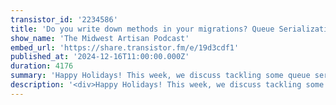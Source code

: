 ```yaml
---
transistor_id: '2234586'
title: 'Do you write down methods in your migrations? Queue Serialization, Stubs, Laravel PR Ideas, Migrations vs. Seeders'
show_name: 'The Midwest Artisan Podcast'
embed_url: 'https://share.transistor.fm/e/19d3cdf1'
published_at: '2024-12-16T11:00:00.000Z'
duration: 4176
summary: 'Happy Holidays! This week, we discuss tackling some queue serialization issues, debating migrations versus seeders, and discussing some new ideas for Laravel Core PRs. We also discuss PHP 8.4’s latest features, why down methods might be risky, and how custom stubs could make development smoother.'
description: '<div>Happy Holidays! This week, we discuss tackling some queue serialization issues, debating migrations versus seeders, and discussing some new ideas for Laravel Core PRs. We also discuss PHP 8.4’s latest features, why down methods might be risky, and how custom stubs could make development smoother.</div>'
---
```

